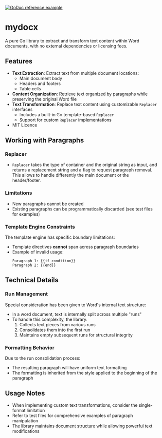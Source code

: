 
[![GoDoc reference example](https://img.shields.io/badge/godoc-reference-blue.svg)](https://pkg.go.dev/github.com/xavier268/mydocx)

# mydocx

A pure Go library to extract and transform text content within Word documents, with no external dependencies or licensing fees.

## Features

* **Text Extraction**: Extract text from multiple document locations:
  - Main document body
  - Headers and footers
  - Table cells
* **Content Organization**: Retrieve text organized by paragraphs while preserving the original Word file
* **Text Transformation**: Replace text content using customizable `Replacer` interfaces
  - Includes a built-in Go template-based `Replacer`
  - Support for custom `Replacer` implementations
* MIT Licence

## Working with Paragraphs

### Replacer

* `Replacer` takes the type of container and the original string as input, and returns a replacement string and a flag to request paragraph removal. This allows to handle differently the main document or the header/footer.

### Limitations

* New paragraphs cannot be created
* Existing paragraphs can be programmatically discarded (see test files for examples)

### Template Engine Constraints

The template engine has specific boundary limitations:
* Template directives **cannot** span across paragraph boundaries
* Example of invalid usage:
  ```
  Paragraph 1: {{if condition}}
  Paragraph 2: {{end}}
  ```

## Technical Details

### Run Management

Special consideration has been given to Word's internal text structure:

* In a word document, text is internally split across multiple "runs"
* To handle this complexity, the library:
  1. Collects text pieces from various runs
  2. Consolidates them into the first run
  3. Maintains empty subsequent runs for structural integrity

### Formatting Behavior

Due to the run consolidation process:
* The resulting paragraph will have uniform text formatting
* The formatting is inherited from the style applied to the beginning of the paragraph

## Usage Notes

* When implementing custom text transformations, consider the single-format limitation
* Refer to test files for comprehensive examples of paragraph manipulation
* The library maintains document structure while allowing powerful text modifications